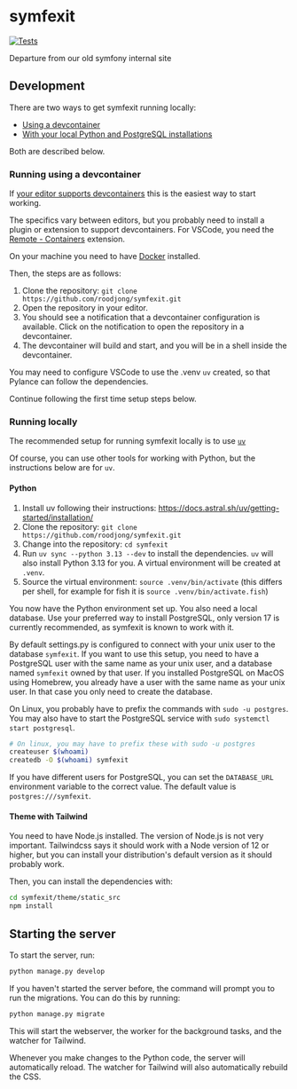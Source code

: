 # symfexit

[![Tests](https://github.com/roodjong/symfexit/actions/workflows/test.yml/badge.svg)](https://github.com/roodjong/symfexit/actions/workflows/test.yml)

Departure from our old symfony internal site

## Development

There are two ways to get symfexit running locally:
- [Using a devcontainer](#running-using-a-devcontainer)
- [With your local Python and PostgreSQL installations](#running-locally)

Both are described below.


### Running using a devcontainer

If [your editor supports devcontainers](https://containers.dev/supporting#editors) this is the easiest way to start working.

The specifics vary between editors, but you probably need to install a plugin or extension to support devcontainers.
For VSCode, you need the [Remote - Containers](https://marketplace.visualstudio.com/items?itemName=ms-vscode-remote.remote-containers) extension.

On your machine you need to have [Docker](https://docs.docker.com/get-docker/) installed.

Then, the steps are as follows:
1. Clone the repository: `git clone https://github.com/roodjong/symfexit.git`
2. Open the repository in your editor.
3. You should see a notification that a devcontainer configuration is available. Click on the notification to open the repository in a devcontainer.
4. The devcontainer will build and start, and you will be in a shell inside the devcontainer.

You may need to configure VSCode to use the .venv `uv` created, so that Pylance can follow the dependencies.

Continue following the first time setup steps below.


### Running locally

The recommended setup for running symfexit locally is to use [`uv`](https://docs.astral.sh/uv/)

Of course, you can use other tools for working with Python, but the instructions below are for `uv`.


#### Python

1. Install uv following their instructions: https://docs.astral.sh/uv/getting-started/installation/
2. Clone the repository: `git clone https://github.com/roodjong/symfexit.git`
3. Change into the repository: `cd symfexit`
4. Run `uv sync --python 3.13 --dev` to install the dependencies. `uv` will also install Python 3.13 for you. A virtual environment will be created at `.venv`.
5. Source the virtual environment: `source .venv/bin/activate` (this differs per shell, for example for fish it is `source .venv/bin/activate.fish`)

You now have the Python environment set up.
You also need a local database.
Use your preferred way to install PostgreSQL, only version 17 is currently recommended, as symfexit is known to work with it.

By default settings.py is configured to connect with your unix user to the database `symfexit`.
If you want to use this setup, you need to have a PostgreSQL user with the same name as your unix user, and a database named `symfexit` owned by that user.
If you installed PostgreSQL on MacOS using Homebrew, you already have a user with the same name as your unix user.
In that case you only need to create the database.

On Linux, you probably have to prefix the commands with `sudo -u postgres`.
You may also have to start the PostgreSQL service with `sudo systemctl start postgresql`.

```bash
# On linux, you may have to prefix these with sudo -u postgres
createuser $(whoami)
createdb -O $(whoami) symfexit
```

If you have different users for PostgreSQL, you can set the `DATABASE_URL` environment variable to the correct value.
The default value is `postgres:///symfexit`.


#### Theme with Tailwind

You need to have Node.js installed.
The version of Node.js is not very important.
Tailwindcss says it should work with a Node version of 12 or higher, but you can install your distribution's default version as it should probably work.

Then, you can install the dependencies with:

```bash
cd symfexit/theme/static_src
npm install
```


## Starting the server

To start the server, run:

```bash
python manage.py develop
```

If you haven't started the server before, the command will prompt you to run the migrations.
You can do this by running:

```bash
python manage.py migrate
```

This will start the webserver, the worker for the background tasks, and the watcher for Tailwind.

Whenever you make changes to the Python code, the server will automatically reload.
The watcher for Tailwind will also automatically rebuild the CSS.
